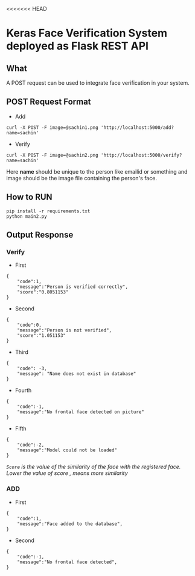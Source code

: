 <<<<<<< HEAD
# Keras Face Verification System deployed as Flask REST API	

## What
A POST request can be used to integrate face verification in your system.

## POST Request Format

- Add
```
curl -X POST -F image=@sachin1.png 'http://localhost:5000/add?name=sachin'
```
- Verify
```
curl -X POST -F image=@sachin2.png 'http://localhost:5000/verify?name=sachin'
```
Here **name** should be unique to the person like emailid or something and image should be the image file containing the person's face.
## How to RUN 
```
pip install -r requirements.txt
python main2.py
```

## Output Response

### Verify
- First
```
{
	"code":1,
	"message":"Person is verified correctly",
	"score":"0.8051153"
}
```
- Second
```
{
	"code":0,
	"message":"Person is not verified",
	"score":"1.051153"
}
```
- Third
```
{
    "code": -3,
    "message": "Name does not exist in database"
}
```
- Fourth
```
{
	"code":-1,
	"message":"No frontal face detected on picture"
}
```
- Fifth
```
{
	"code":-2,
	"message":"Model could not be loaded"
}
```
*`Score` is the value of the similarity of the face with the registered face. Lower the value of score , means more similarity*
### ADD
- First
```
{
	"code":1,
	"message":"Face added to the database",
}
```
- Second
```
{
	"code":-1,
	"message":"No frontal face detected",
}
